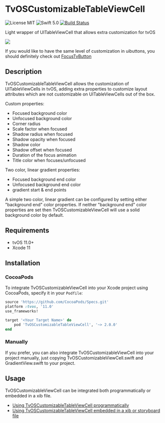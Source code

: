 # TvOSCustomizableTableViewCell
![License MIT](https://img.shields.io/badge/license-MIT-green.svg)
![Swift 5.0](https://img.shields.io/badge/Swift-5.0-orange.svg)
[![Build Status](https://travis-ci.org/zattoo/TvOSCustomizableTableViewCell.svg?branch=master)](https://travis-ci.org/zattoo/TvOSCustomizableTableViewCell)

Light wrapper of UITableViewCell that allows extra customization for tvOS

![](art/Preview.gif)

If you would like to have the same level of customization in uibuttons, you should definitely check out [FocusTvButton](https://github.com/dcordero/FocusTvButton)

## Description

TvOSCustomizableTableViewCell allows the customization of UITableViewCells in tvOS, adding extra properties to customize layout attributes which are not customizable on UITableViewCells out of the box.

Custom properties:

- Focused background color
- Unfocused background color
- Corner radius
- Scale factor when focused
- Shadow radius when focused
- Shadow opacity when focused
- Shadow color
- Shadow offset when focused
- Duration of the focus animation
- Title color when focuses/unfocused

Two color, linear gradient properties:

- Focused background end color
- Unfocused background end color
- gradient start & end points

A simple two color, linear gradient can be configured by setting either "background end" color properties. If neither "background end" color properties are set then TvOSCustomizableViewCell will use a solid background color by default.

## Requirements

- tvOS 11.0+
- Xcode 11

## Installation

### CocoaPods

To integrate TvOSCustomizableViewCell into your Xcode project using CocoaPods, specify it in your `Podfile`:

```ruby
source 'https://github.com/CocoaPods/Specs.git'
platform :tvos, '11.0'
use_frameworks!

target '<Your Target Name>' do
    pod 'TvOSCustomizableTableViewCell', '~> 2.0.0'
end
```

### Manually

If you prefer, you can also integrate TvOSCustomizableViewCell into your project manually, just copying TvOSCustomizableViewCell.swift and GradientView.swift to your project.

## Usage

TvOSCustomizableViewCell can be integrated both programmatically or embedded in a xib file.

- [Using TvOSCustomizableTableViewCell programmatically](docs/UsageProgramatically.md)
- [Using TvOSCustomizableTableViewCell embedded in a xib or storyboard file](docs/UsageStoryboad.md)



